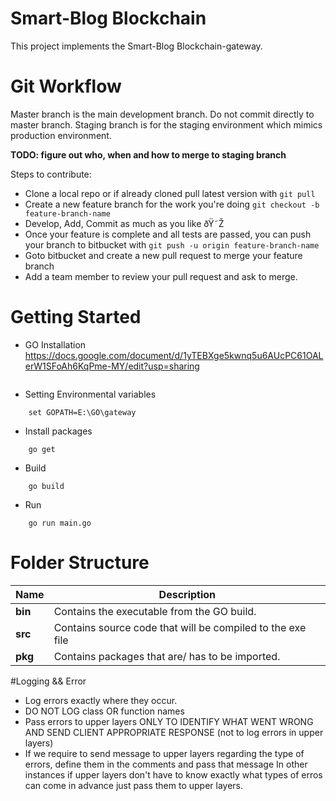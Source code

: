 # Smart-Blog Blockchain

This project implements the Smart-Blog Blockchain-gateway.

# Git Workflow

Master branch is the main development branch. Do not commit directly to master branch.
Staging branch is for the staging environment which mimics production environment.

**TODO: figure out who, when and how to merge to staging branch**


Steps to contribute:

- Clone a local repo or if already cloned pull latest version with `git pull`
- Create a new feature branch for the work you're doing `git checkout -b feature-branch-name`
- Develop, Add, Commit as much as you like ðŸ˜Ž 
- Once your feature is complete and all tests are passed, you can push your branch to bitbucket with `git push -u origin feature-branch-name`
- Goto bitbucket and create a new pull request to merge your feature branch
- Add a team member to review your pull request and ask to merge.

# Getting Started

- GO Installation
    https://docs.google.com/document/d/1yTEBXge5kwnq5u6AUcPC61OALerW1SFoAh6KqPme-MY/edit?usp=sharing
```
```
- Setting Environmental variables

```
    set GOPATH=E:\GO\gateway
```

- Install packages

```
    go get
```

- Build 

```
    go build
```

- Run

```
    go run main.go
```

# Folder Structure

| Name | Description |
| ------------------------ | ----------------------------------------------------------------- |
| **bin**                  | Contains the executable from the GO build.                        |
| **src**                  | Contains source code that will be compiled to the exe file        |                
| **pkg**                  | Contains packages that are/ has to be imported.                   |

#Logging && Error
  - Log errors exactly where they occur.
  - DO NOT LOG class OR function names
  - Pass errors to upper layers ONLY TO IDENTIFY WHAT WENT WRONG AND SEND CLIENT APPROPRIATE RESPONSE (not to log errors in upper layers)
  - If we require to send message to upper layers regarding the type of errors, define them in the comments and pass that message In other instances if upper layers don't have to know exactly what types of erros can come in advance just pass them to upper layers.
